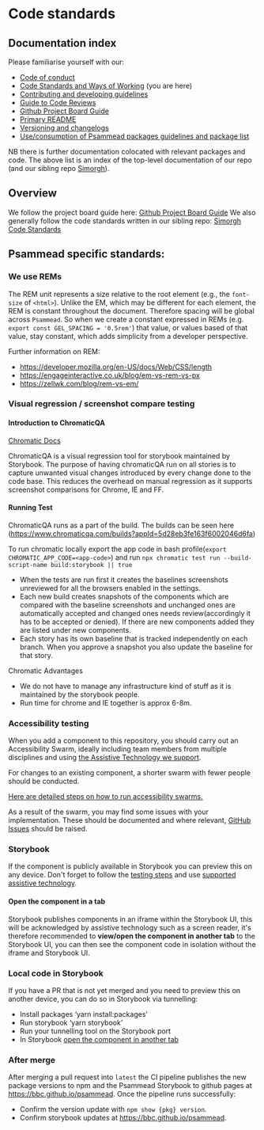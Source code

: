 # Code standards

## Documentation index

Please familiarise yourself with our:

- [Code of conduct](https://github.com/bbc/psammead/blob/latest/CODE_OF_CONDUCT.md)
- [Code Standards and Ways of Working](https://github.com/bbc/psammead/blob/latest/Code-Standards-and-Ways-of-Working.md) (you are here)
- [Contributing and developing guidelines](https://github.com/bbc/psammead/blob/latest/CONTRIBUTING.md)
- [Guide to Code Reviews](https://github.com/bbc/simorgh/blob/latest/docs/Code-Reviews.md)
- [Github Project Board Guide](https://github.com/bbc/simorgh/blob/latest/docs/Project-Board-Guide.md)
- [Primary README](https://github.com/bbc/psammead/blob/latest/README.md)
- [Versioning and changelogs](https://github.com/bbc/psammead/blob/f40b2369c73b90779946aa09eefaf66021963fb8/CONTRIBUTING.md#versioning-and-changelogs)
- [Use/consumption of Psammead packages guidelines and package list](https://github.com/bbc/psammead/blob/latest/packages/README.md)

NB there is further documentation colocated with relevant packages and code. The above list is an index of the top-level documentation of our repo (and our sibling repo [Simorgh](https://github.com/bbc/simorgh)).

## Overview

We follow the project board guide here: [Github Project Board Guide](https://github.com/bbc/simorgh/blob/latest/docs/Project-Board-Guide.md)
We also generally follow the code standards written in our sibling repo: [Simorgh Code Standards](https://github.com/bbc/simorgh/blob/latest/docs/Code-Standards.md)

## Psammead specific standards:

### We use REMs

The REM unit represents a size relative to the root element (e.g., the `font-size` of `<html>`). Unlike the EM, which may be different for each element, the REM is constant throughout the document. Therefore spacing will be global across `Psammead`. So when we create a constant expressed in REMs (e.g. `export const GEL_SPACING = '0.5rem'`) that value, or values based of that value, stay constant, which adds simplicity from a developer perspective.

Further information on REM:

- https://developer.mozilla.org/en-US/docs/Web/CSS/length
- https://engageinteractive.co.uk/blog/em-vs-rem-vs-px
- https://zellwk.com/blog/rem-vs-em/

### Visual regression / screenshot compare testing

#### Introduction to ChromaticQA

[Chromatic Docs](https://docs.chromaticqa.com/)

ChromaticQA is a visual regression tool for storybook maintained by Storybook. The purpose of having chromaticQA run on all stories is to capture unwanted visual changes introduced by every change done to the code base. This reduces the overhead on manual regression as it supports screenshot comparisons for Chrome, IE and FF.

#### Running Test

ChromaticQA runs as a part of the build. The builds can be seen here (https://www.chromaticqa.com/builds?appId=5d28eb3fe163f6002046d6fa)

To run chromatic locally export the app code in bash profile(`export CHROMATIC_APP_CODE=<app-code>`) and run `npx chromatic test run --build-script-name build:storybook || true`

- When the tests are run first it creates the baselines screenshots unreviewed for all the browsers enabled in the settings.
- Each new build creates snapshots of the components which are compared with the baseline screenshots and unchanged ones are automatically accepted and changed ones needs review(accordingly it has to be accepted or denied). If there are new components added they are listed under new components.
- Each story has its own baseline that is tracked independently on each branch. When you approve a snapshot you also update the baseline for that story.

Chromatic
Advantages

- We do not have to manage any infrastructure kind of stuff as it is maintained by the storybook people.
- Run time for chrome and IE together is approx 6-8m.

### Accessibility testing

When you add a component to this repository, you should carry out an Accessibility Swarm, ideally including team members from multiple disciplines and using [the Assistive Technology we support](./README.md#assistive-technology-support).

For changes to an existing component, a shorter swarm with fewer people should be conducted.

[Here are detailed steps on how to run accessibility swarms.](https://bbc.github.io/accessibility-news-and-you/accessibility-swarms)

As a result of the swarm, you may find some issues with your implementation. These should be documented and where relevant, [GitHub Issues](https://github.com/bbc/psammead/issues/new?template=bug_report.md) should be raised.

### Storybook

If the component is publicly available in Storybook you can preview this on any device. Don't forget to follow the [testing steps](https://bbc.github.io/accessibility-news-and-you/accessibility-and-testing-with-assistive-technology) and use [supported assistive technology](https://bbc.github.io/accessibility-news-and-you/accessibility-and-supported-assistive-technology).

#### Open the component in a tab

Storybook publishes components in an iframe within the Storybook UI, this will be acknowledged by assistive technology such as a screen reader, it's therefore recommended to **view/open the component in another tab** to the Storybook UI, you can then see the component code in isolation without the iframe and Storybook UI.

### Local code in Storybook

If you have a PR that is not yet merged and you need to preview this on another device, you can do so in Storybook via tunnelling:

- Install packages ‘yarn install:packages’
- Run storybook ‘yarn storybook’
- Run your tunnelling tool on the Storybook port
- In Storybook [open the component in another tab](#open-the-component-in-a-tab)

### After merge

After merging a pull request into `latest` the CI pipeline publishes the new package versions to npm and the Psammead Storybook to github pages at https://bbc.github.io/psammead. Once the pipeline runs successfully:

- Confirm the version update with `npm show {pkg} version`.
- Confirm storybook updates at https://bbc.github.io/psammead.
